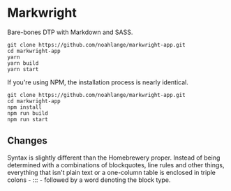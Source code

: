 
# Markwright
Bare-bones DTP with Markdown and SASS.

```
git clone https://github.com/noahlange/markwright-app.git
cd markwright-app
yarn
yarn build
yarn start
```

If you're using NPM, the installation process is nearly identical.

```
git clone https://github.com/noahlange/markwright-app.git
cd markwright-app
npm install
npm run build
npm run start
```

## Changes
Syntax is slightly different than the Homebrewery proper. Instead of being determined with a combinations of blockquotes, line rules and other things, everything that isn't plain text
or a one-column table is enclosed in triple colons - ::: - followed by a word denoting the block type.